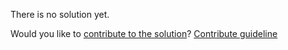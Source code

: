 
There is no solution yet.

Would you like to [contribute to the solution](https://github.com/BFEdev/BFE.dev-solutions/blob/main/question/how-do-you-do-unit-test-e2e-test-in-your-web-projects_en.md)? [Contribute guideline](https://github.com/BFEdev/BFE.dev-solutions#how-to-contribute)
